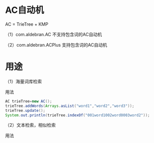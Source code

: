 # AC自动机

AC = TrieTree + KMP

（1）com.aldebran.AC 不支持包含词的AC自动机

（2）com.aldebran.ACPlus 支持包含词的AC自动机

# 用途

（1）海量词库检索

用法

```java
AC trieTree=new AC();
trieTree.addWords(Arrays.asList("word1","word2","word3"));
trieTree.update();
System.out.println(trieTree.indexOf("001word1002word0003word2"));
```

（2）文本检索，相似检索

用法

